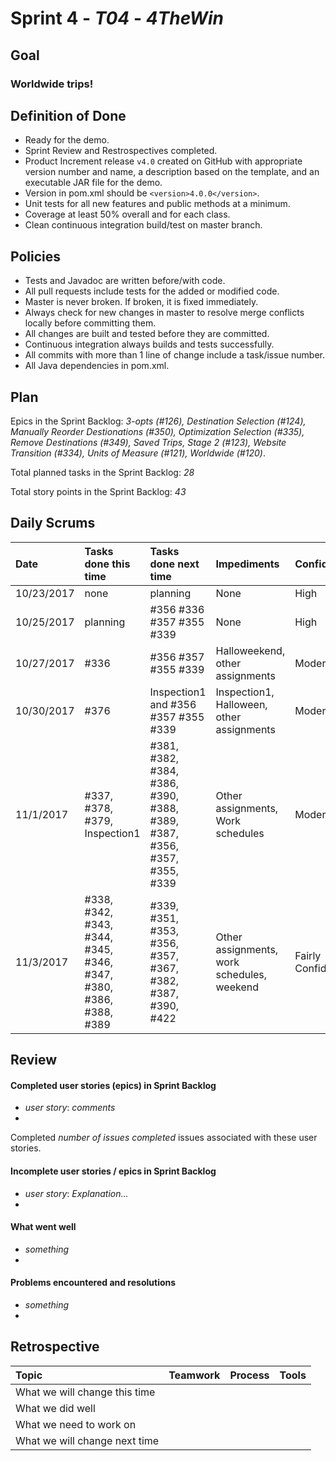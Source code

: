 # Sprint 4 - *T04* - *4TheWin*

## Goal

### Worldwide trips!

## Definition of Done

* Ready for the demo.
* Sprint Review and Restrospectives completed.
* Product Increment release `v4.0` created on GitHub with appropriate version number and name, a description based on the template, and an executable JAR file for the demo.
* Version in pom.xml should be `<version>4.0.0</version>`.
* Unit tests for all new features and public methods at a minimum.
* Coverage at least 50% overall and for each class.
* Clean continuous integration build/test on master branch.

## Policies

* Tests and Javadoc are written before/with code.  
* All pull requests include tests for the added or modified code.
* Master is never broken.  If broken, it is fixed immediately.
* Always check for new changes in master to resolve merge conflicts locally before committing them.
* All changes are built and tested before they are committed.
* Continuous integration always builds and tests successfully.
* All commits with more than 1 line of change include a task/issue number.
* All Java dependencies in pom.xml.

## Plan 

Epics in the Sprint Backlog: *3-opts (#126), Destination Selection (#124), Manually Reorder Destionations (#350), Optimization Selection (#335), Remove Destinations (#349), Saved Trips, Stage 2 (#123), Website Transition (#334), Units of Measure (#121), Worldwide (#120)*.  

Total planned tasks in the Sprint Backlog: *28* 

Total story points in the Sprint Backlog: *43*

## Daily Scrums

Date | Tasks done this time | Tasks done next time | Impediments | Confidence
:--- | :--- | :--- | :--- | :---
10/23/2017 | none | planning| None | High
10/25/2017 |planning | #356 #336 #357 #355 #339| None | High
10/27/2017 |#336| #356 #357 #355 #339| Halloweekend, other assignments | Moderate
10/30/2017 |#376| Inspection1 and #356 #357 #355 #339| Inspection1, Halloween, other assignments | Moderate
11/1/2017 |#337, #378, #379, Inspection1| #381, #382, #384, #386, #390, #388, #389, #387, #356, #357, #355, #339| Other assignments, Work schedules | Moderate
11/3/2017 |#338, #342, #343, #344, #345, #346, #347, #380, #386, #388, #389 |#339, #351, #353, #356, #357, #367, #382, #387, #390, #422| Other assignments, work schedules, weekend | Fairly Confident


## Review

#### Completed user stories (epics) in Sprint Backlog 
* *user story*:  *comments*
* 

Completed *number of issues completed* issues associated with these user stories.

#### Incomplete user stories / epics in Sprint Backlog 
* *user story*: *Explanation...*
*

#### What went well
* *something*
*

#### Problems encountered and resolutions
* *something*
*

## Retrospective

Topic | Teamwork | Process | Tools
:--- | :--- | :--- | :---
What we will change this time |  |  | 
What we did well |  |  | 
What we need to work on |  |  |
What we will change next time |  |  | 
